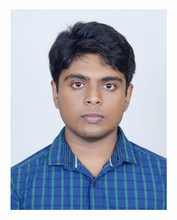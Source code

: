 <!-- ---
title: PAGE TITLE HERE
layout: template
filename: about.md
---  -->
<!-- ![](https://github.com/SinhaSaptarshi/sinhasaptarshi.github.io/blob/master/DSC_5798%20.jpg?raw=true ) -->
<img align="left" src="https://github.com/SinhaSaptarshi/sinhasaptarshi.github.io/blob/master/DSC_5798%20.jpg?raw=true">
